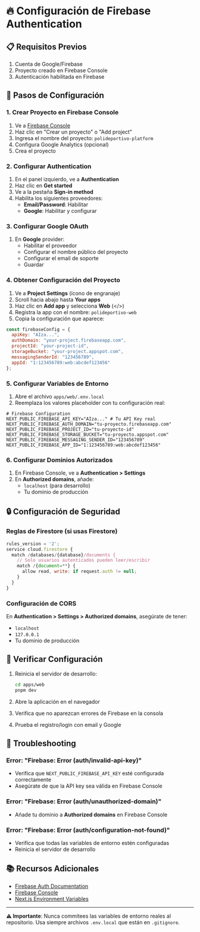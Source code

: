 # 🔥 Configuración de Firebase Authentication

## 📋 Requisitos Previos

1. Cuenta de Google/Firebase
2. Proyecto creado en Firebase Console
3. Autenticación habilitada en Firebase

## 🚀 Pasos de Configuración

### 1. Crear Proyecto en Firebase Console

1. Ve a [Firebase Console](https://console.firebase.google.com/)
2. Haz clic en "Crear un proyecto" o "Add project"
3. Ingresa el nombre del proyecto: `polideportivo-platform`
4. Configura Google Analytics (opcional)
5. Crea el proyecto

### 2. Configurar Authentication

1. En el panel izquierdo, ve a **Authentication**
2. Haz clic en **Get started**
3. Ve a la pestaña **Sign-in method**
4. Habilita los siguientes proveedores:
   - **Email/Password**: Habilitar
   - **Google**: Habilitar y configurar

### 3. Configurar Google OAuth

1. En **Google** provider:
   - Habilitar el proveedor
   - Configurar el nombre público del proyecto
   - Configurar el email de soporte
   - Guardar

### 4. Obtener Configuración del Proyecto

1. Ve a **Project Settings** (ícono de engranaje)
2. Scroll hacia abajo hasta **Your apps**
3. Haz clic en **Add app** y selecciona **Web** (</>) 
4. Registra la app con el nombre: `polideportivo-web`
5. Copia la configuración que aparece:

```javascript
const firebaseConfig = {
  apiKey: "AIza...",
  authDomain: "your-project.firebaseapp.com",
  projectId: "your-project-id",
  storageBucket: "your-project.appspot.com",
  messagingSenderId: "123456789",
  appId: "1:123456789:web:abcdef123456"
};
```

### 5. Configurar Variables de Entorno

1. Abre el archivo `apps/web/.env.local`
2. Reemplaza los valores placeholder con tu configuración real:

```env
# Firebase Configuration
NEXT_PUBLIC_FIREBASE_API_KEY="AIza..." # Tu API Key real
NEXT_PUBLIC_FIREBASE_AUTH_DOMAIN="tu-proyecto.firebaseapp.com"
NEXT_PUBLIC_FIREBASE_PROJECT_ID="tu-proyecto-id"
NEXT_PUBLIC_FIREBASE_STORAGE_BUCKET="tu-proyecto.appspot.com"
NEXT_PUBLIC_FIREBASE_MESSAGING_SENDER_ID="123456789"
NEXT_PUBLIC_FIREBASE_APP_ID="1:123456789:web:abcdef123456"
```

### 6. Configurar Dominios Autorizados

1. En Firebase Console, ve a **Authentication > Settings**
2. En **Authorized domains**, añade:
   - `localhost` (para desarrollo)
   - Tu dominio de producción

## 🔒 Configuración de Seguridad

### Reglas de Firestore (si usas Firestore)

```javascript
rules_version = '2';
service cloud.firestore {
  match /databases/{database}/documents {
    // Solo usuarios autenticados pueden leer/escribir
    match /{document=**} {
      allow read, write: if request.auth != null;
    }
  }
}
```

### Configuración de CORS

En **Authentication > Settings > Authorized domains**, asegúrate de tener:
- `localhost`
- `127.0.0.1`
- Tu dominio de producción

## 🧪 Verificar Configuración

1. Reinicia el servidor de desarrollo:
   ```bash
   cd apps/web
   pnpm dev
   ```

2. Abre la aplicación en el navegador
3. Verifica que no aparezcan errores de Firebase en la consola
4. Prueba el registro/login con email y Google

## 🚨 Troubleshooting

### Error: "Firebase: Error (auth/invalid-api-key)"
- Verifica que `NEXT_PUBLIC_FIREBASE_API_KEY` esté configurada correctamente
- Asegúrate de que la API key sea válida en Firebase Console

### Error: "Firebase: Error (auth/unauthorized-domain)"
- Añade tu dominio a **Authorized domains** en Firebase Console

### Error: "Firebase: Error (auth/configuration-not-found)"
- Verifica que todas las variables de entorno estén configuradas
- Reinicia el servidor de desarrollo

## 📚 Recursos Adicionales

- [Firebase Auth Documentation](https://firebase.google.com/docs/auth)
- [Firebase Console](https://console.firebase.google.com/)
- [Next.js Environment Variables](https://nextjs.org/docs/basic-features/environment-variables)

---

**⚠️ Importante**: Nunca commitees las variables de entorno reales al repositorio. Usa siempre archivos `.env.local` que están en `.gitignore`.